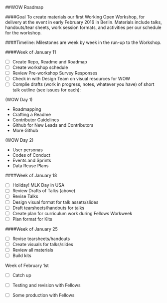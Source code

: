 ##WOW Roadmap

####Goal
 To create materials our first Working Open Workshop, for delivery at the event in early February 2016 in Berlin. Materials include talks, handouts/tear sheets, work session formats, and activities per our schedule for the workshop. 

####Timeline:
Milestones are week by week in the run-up to the Workshop.

####Week of January 11

- [ ] Create Repo, Readme and Roadmap
- [ ] Create workshop schedule
- [ ] Review Pre-workshop Survey Responses
- [ ] Check in with Design Team on visual resources for WOW
- [ ] Complie drafts (work in progress, notes, whatever you have) of short talk outline (see issues for each):

(WOW Day 1)

* Roadmapping
* Crafting a Readme 
* Contributor Guidelines
* Github for New Leads and Contributors
* More Github

(WOW Day 2)

* User personas
* Codes of Conduct
* Events and Sprints
* Data Reuse Plans

####Week of January 18
- [ ] Holiday! MLK Day in USA
- [ ] Review Drafts of Talks (above) 
- [ ] Revise Talks
- [ ] Design visual format for talk assets/slides
- [ ] Draft tearsheets/handouts for talks
- [ ] Create plan for curriculum work during Fellows Workweek
- [ ] Plan format for Kits 

####Week of January 25
- [ ] Revise tearsheets/handouts
- [ ] Create visuals for talks/slides
- [ ] Review all materials
- [ ] Build kits

Week of February 1st
- [ ] Catch up
- [ ] Testing and revision with Fellows
- [ ] Some production with Fellows

